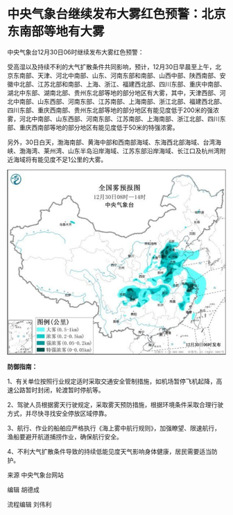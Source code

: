 # 中央气象台继续发布大雾红色预警：北京东南部等地有大雾

中央气象台12月30日06时继续发布大雾红色预警：

受高湿以及持续不利的大气扩散条件共同影响，预计，12月30日早晨至上午，北京东南部、天津、河北中南部、山东、河南东部和南部、山西中部、陕西南部、安徽中北部、江苏北部和南部、上海、浙江、福建西北部、四川东部、重庆中南部、湖北中东部、湖南北部、贵州东北部等地的部分地区有大雾，其中，天津西部、河北中南部、山东西部、河南东部、江苏南部、上海南部、浙江北部、福建西北部、四川东部、重庆西南部、贵州东北部等地的部分地区有能见度低于200米的强浓雾，河北中南部、山东西部、河南东部、江苏南部、上海南部、浙江北部、四川东部、重庆西南部等地的部分地区有能见度低于50米的特强浓雾。

另外，30日白天，渤海南部、黄海中部和西南部海域、东海西北部海域、台湾海峡、渤海湾、莱州湾、山东半岛沿岸海域、江苏东部沿岸海域、长江口及杭州湾附近海域将有能见度不足1公里的大雾。

![53838e1f8bff6c847f91f4eba2b62a36.jpg](https://raw.githubusercontent.com/qqhsx/qqnews_image/main/2023/12/30/中央气象台继续发布大雾红色预警：北京东南部等地有大雾/53838e1f8bff6c847f91f4eba2b62a36.jpg)

**防御指南：**

1、有关单位按照行业规定适时采取交通安全管制措施，如机场暂停飞机起降，高速公路暂时封闭，轮渡暂时停航等。

2、驾驶人员根据雾天行驶规定，采取雾天预防措施，根据环境条件采取合理行驶方式，并尽快寻找安全停放区域停靠。

3、航行、作业的船舶应严格执行《海上雾中航行规则》，加强瞭望、限速航行，渔船要避开航道捕捞作业，确保航行安全。

4、不利大气扩散条件导致的持续低能见度天气影响身体健康，居民需要适当防护。

来源 中央气象台网站

编辑 胡德成

流程编辑 刘伟利

